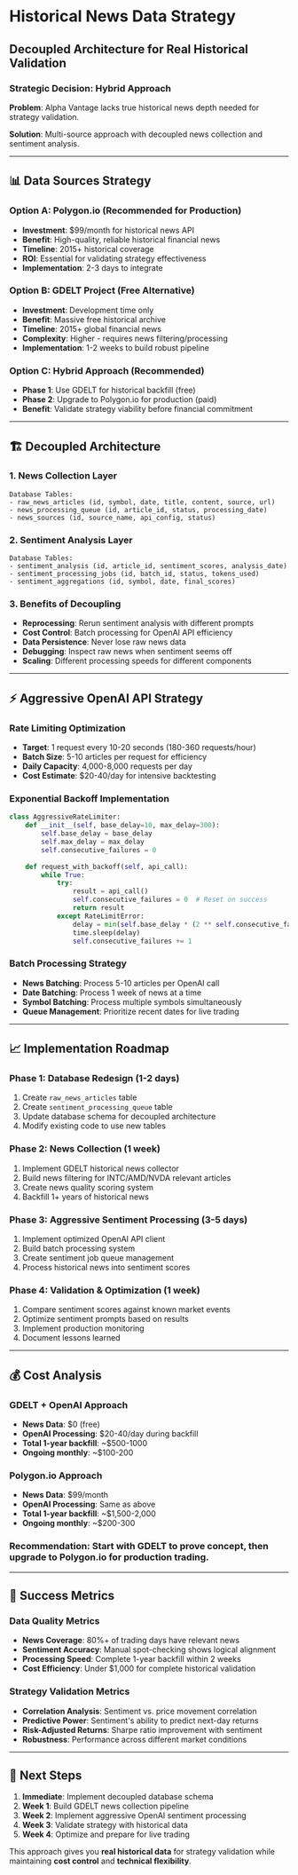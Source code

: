 # Historical News Data Strategy
## Decoupled Architecture for Real Historical Validation

### Strategic Decision: Hybrid Approach

**Problem**: Alpha Vantage lacks true historical news depth needed for strategy validation.

**Solution**: Multi-source approach with decoupled news collection and sentiment analysis.

---

## 📊 **Data Sources Strategy**

### **Option A: Polygon.io (Recommended for Production)**
- **Investment**: $99/month for historical news API
- **Benefit**: High-quality, reliable historical financial news
- **Timeline**: 2015+ historical coverage
- **ROI**: Essential for validating strategy effectiveness
- **Implementation**: 2-3 days to integrate

### **Option B: GDELT Project (Free Alternative)**
- **Investment**: Development time only
- **Benefit**: Massive free historical archive
- **Timeline**: 2015+ global financial news
- **Complexity**: Higher - requires news filtering/processing
- **Implementation**: 1-2 weeks to build robust pipeline

### **Option C: Hybrid Approach (Recommended)**
- **Phase 1**: Use GDELT for historical backfill (free)
- **Phase 2**: Upgrade to Polygon.io for production (paid)
- **Benefit**: Validate strategy viability before financial commitment

---

## 🏗️ **Decoupled Architecture**

### **1. News Collection Layer**
```
Database Tables:
- raw_news_articles (id, symbol, date, title, content, source, url)
- news_processing_queue (id, article_id, status, processing_date)
- news_sources (id, source_name, api_config, status)
```

### **2. Sentiment Analysis Layer**
```
Database Tables:
- sentiment_analysis (id, article_id, sentiment_scores, analysis_date)
- sentiment_processing_jobs (id, batch_id, status, tokens_used)
- sentiment_aggregations (id, symbol, date, final_scores)
```

### **3. Benefits of Decoupling**
- **Reprocessing**: Rerun sentiment analysis with different prompts
- **Cost Control**: Batch processing for OpenAI API efficiency
- **Data Persistence**: Never lose raw news data
- **Debugging**: Inspect raw news when sentiment seems off
- **Scaling**: Different processing speeds for different components

---

## ⚡ **Aggressive OpenAI API Strategy**

### **Rate Limiting Optimization**
- **Target**: 1 request every 10-20 seconds (180-360 requests/hour)
- **Batch Size**: 5-10 articles per request for efficiency
- **Daily Capacity**: 4,000-8,000 requests per day
- **Cost Estimate**: $20-40/day for intensive backtesting

### **Exponential Backoff Implementation**
```python
class AggressiveRateLimiter:
    def __init__(self, base_delay=10, max_delay=300):
        self.base_delay = base_delay
        self.max_delay = max_delay
        self.consecutive_failures = 0
        
    def request_with_backoff(self, api_call):
        while True:
            try:
                result = api_call()
                self.consecutive_failures = 0  # Reset on success
                return result
            except RateLimitError:
                delay = min(self.base_delay * (2 ** self.consecutive_failures), self.max_delay)
                time.sleep(delay)
                self.consecutive_failures += 1
```

### **Batch Processing Strategy**
- **News Batching**: Process 5-10 articles per OpenAI call
- **Date Batching**: Process 1 week of news at a time
- **Symbol Batching**: Process multiple symbols simultaneously
- **Queue Management**: Prioritize recent dates for live trading

---

## 📈 **Implementation Roadmap**

### **Phase 1: Database Redesign (1-2 days)**
1. Create `raw_news_articles` table
2. Create `sentiment_processing_queue` table
3. Update database schema for decoupled architecture
4. Modify existing code to use new tables

### **Phase 2: News Collection (1 week)**
1. Implement GDELT historical news collector
2. Build news filtering for INTC/AMD/NVDA relevant articles
3. Create news quality scoring system
4. Backfill 1+ years of historical news

### **Phase 3: Aggressive Sentiment Processing (3-5 days)**
1. Implement optimized OpenAI API client
2. Build batch processing system
3. Create sentiment job queue management
4. Process historical news into sentiment scores

### **Phase 4: Validation & Optimization (1 week)**
1. Compare sentiment scores against known market events
2. Optimize sentiment prompts based on results
3. Implement production monitoring
4. Document lessons learned

---

## 💰 **Cost Analysis**

### **GDELT + OpenAI Approach**
- **News Data**: $0 (free)
- **OpenAI Processing**: $20-40/day during backfill
- **Total 1-year backfill**: ~$500-1000
- **Ongoing monthly**: ~$100-200

### **Polygon.io Approach**
- **News Data**: $99/month
- **OpenAI Processing**: Same as above
- **Total 1-year backfill**: ~$1,500-2,000
- **Ongoing monthly**: ~$200-300

### **Recommendation**: Start with GDELT to prove concept, then upgrade to Polygon.io for production trading.

---

## 🎯 **Success Metrics**

### **Data Quality Metrics**
- **News Coverage**: 80%+ of trading days have relevant news
- **Sentiment Accuracy**: Manual spot-checking shows logical alignment
- **Processing Speed**: Complete 1-year backfill within 2 weeks
- **Cost Efficiency**: Under $1,000 for complete historical validation

### **Strategy Validation Metrics**
- **Correlation Analysis**: Sentiment vs. price movement correlation
- **Predictive Power**: Sentiment's ability to predict next-day returns
- **Risk-Adjusted Returns**: Sharpe ratio improvement with sentiment
- **Robustness**: Performance across different market conditions

---

## 🚀 **Next Steps**

1. **Immediate**: Implement decoupled database schema
2. **Week 1**: Build GDELT news collection pipeline
3. **Week 2**: Implement aggressive OpenAI sentiment processing
4. **Week 3**: Validate strategy with historical data
5. **Week 4**: Optimize and prepare for live trading

This approach gives you **real historical data** for strategy validation while maintaining **cost control** and **technical flexibility**. 